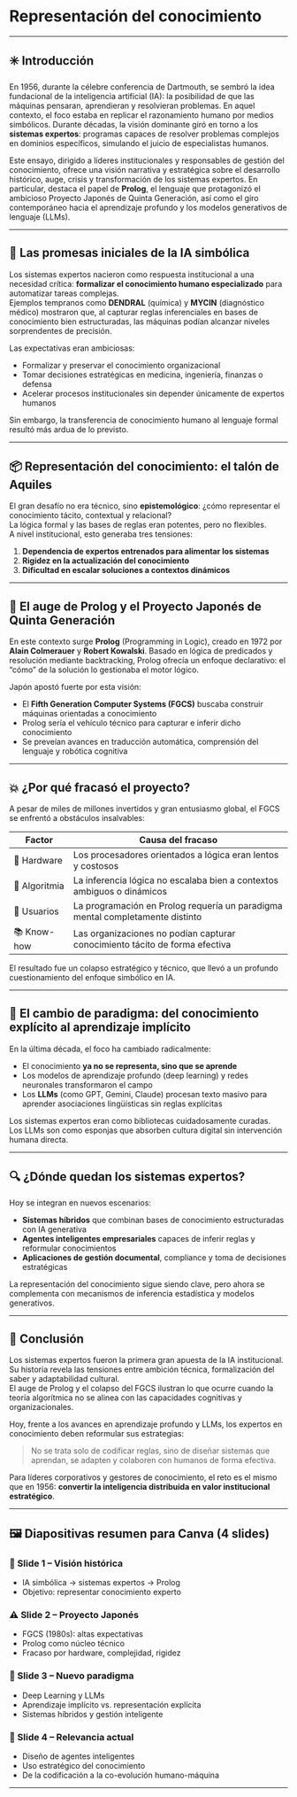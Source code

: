 # Representación del conocimiento

---

## ✳️ Introducción

En 1956, durante la célebre conferencia de Dartmouth, se sembró la idea fundacional de la inteligencia artificial (IA): la posibilidad de que las máquinas pensaran, aprendieran y resolvieran problemas. En aquel contexto, el foco estaba en replicar el razonamiento humano por medios simbólicos. Durante décadas, la visión dominante giró en torno a los **sistemas expertos**: programas capaces de resolver problemas complejos en dominios específicos, simulando el juicio de especialistas humanos.

Este ensayo, dirigido a líderes institucionales y responsables de gestión del conocimiento, ofrece una visión narrativa y estratégica sobre el desarrollo histórico, auge, crisis y transformación de los sistemas expertos. En particular, destaca el papel de **Prolog**, el lenguaje que protagonizó el ambicioso Proyecto Japonés de Quinta Generación, así como el giro contemporáneo hacia el aprendizaje profundo y los modelos generativos de lenguaje (LLMs).

---

## 🧠 Las promesas iniciales de la IA simbólica

Los sistemas expertos nacieron como respuesta institucional a una necesidad crítica: **formalizar el conocimiento humano especializado** para automatizar tareas complejas.  
Ejemplos tempranos como **DENDRAL** (química) y **MYCIN** (diagnóstico médico) mostraron que, al capturar reglas inferenciales en bases de conocimiento bien estructuradas, las máquinas podían alcanzar niveles sorprendentes de precisión.

Las expectativas eran ambiciosas:
- Formalizar y preservar el conocimiento organizacional
- Tomar decisiones estratégicas en medicina, ingeniería, finanzas o defensa
- Acelerar procesos institucionales sin depender únicamente de expertos humanos

Sin embargo, la transferencia de conocimiento humano al lenguaje formal resultó más ardua de lo previsto.

---

## 📦 Representación del conocimiento: el talón de Aquiles

El gran desafío no era técnico, sino **epistemológico**: ¿cómo representar el conocimiento tácito, contextual y relacional?  
La lógica formal y las bases de reglas eran potentes, pero no flexibles.  
A nivel institucional, esto generaba tres tensiones:

1. **Dependencia de expertos entrenados para alimentar los sistemas**
2. **Rigidez en la actualización del conocimiento**
3. **Dificultad en escalar soluciones a contextos dinámicos**

---

## 🚀 El auge de Prolog y el Proyecto Japonés de Quinta Generación

En este contexto surge **Prolog** (Programming in Logic), creado en 1972 por **Alain Colmerauer** y **Robert Kowalski**. Basado en lógica de predicados y resolución mediante backtracking, Prolog ofrecía un enfoque declarativo: el “cómo” de la solución lo gestionaba el motor lógico.

Japón apostó fuerte por esta visión:
- El **Fifth Generation Computer Systems (FGCS)** buscaba construir máquinas orientadas a conocimiento
- Prolog sería el vehículo técnico para capturar e inferir dicho conocimiento
- Se preveían avances en traducción automática, comprensión del lenguaje y robótica cognitiva

---

## 💥 ¿Por qué fracasó el proyecto?

A pesar de miles de millones invertidos y gran entusiasmo global, el FGCS se enfrentó a obstáculos insalvables:

| Factor | Causa del fracaso |
|--------|-------------------|
| 🔧 Hardware | Los procesadores orientados a lógica eran lentos y costosos |
| 🧠 Algoritmia | La inferencia lógica no escalaba bien a contextos ambiguos o dinámicos |
| 👥 Usuarios | La programación en Prolog requería un paradigma mental completamente distinto |
| 📚 Know-how | Las organizaciones no podían capturar conocimiento tácito de forma efectiva |

El resultado fue un colapso estratégico y técnico, que llevó a un profundo cuestionamiento del enfoque simbólico en IA.

---

## 🔄 El cambio de paradigma: del conocimiento explícito al aprendizaje implícito

En la última década, el foco ha cambiado radicalmente:
- El conocimiento **ya no se representa, sino que se aprende**
- Los modelos de aprendizaje profundo (deep learning) y redes neuronales transformaron el campo
- Los **LLMs** (como GPT, Gemini, Claude) procesan texto masivo para aprender asociaciones lingüísticas sin reglas explícitas

Los sistemas expertos eran como bibliotecas cuidadosamente curadas.  
Los LLMs son como esponjas que absorben cultura digital sin intervención humana directa.

---

## 🔍 ¿Dónde quedan los sistemas expertos?

Hoy se integran en nuevos escenarios:
- **Sistemas híbridos** que combinan bases de conocimiento estructuradas con IA generativa
- **Agentes inteligentes empresariales** capaces de inferir reglas y reformular conocimientos
- **Aplicaciones de gestión documental**, compliance y toma de decisiones estratégicas

La representación del conocimiento sigue siendo clave, pero ahora se complementa con mecanismos de inferencia estadística y modelos generativos.

---

## 🧭 Conclusión

Los sistemas expertos fueron la primera gran apuesta de la IA institucional. Su historia revela las tensiones entre ambición técnica, formalización del saber y adaptabilidad cultural.  
El auge de Prolog y el colapso del FGCS ilustran lo que ocurre cuando la teoría algorítmica no se alinea con las capacidades cognitivas y organizacionales.

Hoy, frente a los avances en aprendizaje profundo y LLMs, los expertos en conocimiento deben reformular sus estrategias:  
> No se trata solo de codificar reglas, sino de diseñar sistemas que aprendan, se adapten y colaboren con humanos de forma efectiva.

Para líderes corporativos y gestores de conocimiento, el reto es el mismo que en 1956: **convertir la inteligencia distribuida en valor institucional estratégico**.

---

## 🖼️ Diapositivas resumen para Canva (4 slides)

### 🎯 Slide 1 – Visión histórica
- IA simbólica → sistemas expertos → Prolog
- Objetivo: representar conocimiento experto

### ⚠️ Slide 2 – Proyecto Japonés
- FGCS (1980s): altas expectativas
- Prolog como núcleo técnico
- Fracaso por hardware, complejidad, rigidez

### 🔄 Slide 3 – Nuevo paradigma
- Deep Learning y LLMs
- Aprendizaje implícito vs. representación explícita
- Sistemas híbridos y gestión inteligente

### 📌 Slide 4 – Relevancia actual
- Diseño de agentes inteligentes
- Uso estratégico del conocimiento
- De la codificación a la co-evolución humano-máquina

---
